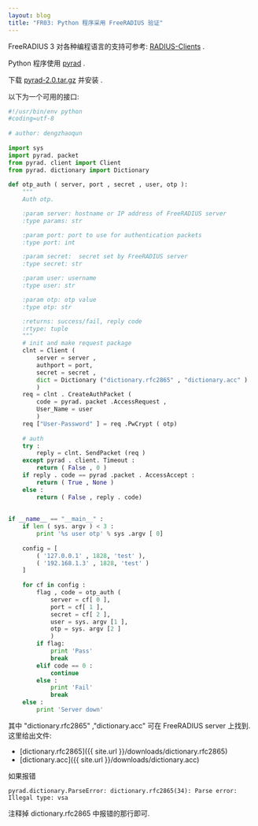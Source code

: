 ```yaml
---
layout: blog
title: "FR03: Python 程序采用 FreeRADIUS 验证"
---
```


FreeRADIUS 3 对各种编程语言的支持可参考: [RADIUS-Clients](http://wiki.freeradius.org/glossary/RADIUS-Clients) .

Python 程序使用 [pyrad](https://pypi.python.org/pypi/pyrad) .

下载 [pyrad-2.0.tar.gz](https://pypi.python.org/packages/source/p/pyrad/pyrad-2.0.tar.gz) 并安装 .

以下为一个可用的接口:

```python
#!/usr/bin/env python
#coding=utf-8
 
# author: dengzhaoqun
 
import sys
import pyrad. packet
from pyrad. client import Client
from pyrad. dictionary import Dictionary
 
def otp_auth ( server, port , secret , user, otp ):
    """
    Auth otp.

    :param server: hostname or IP address of FreeRADIUS server
    :type params: str

    :param port: port to use for authentication packets
    :type port: int

    :param secret:  secret set by FreeRADIUS server
    :type secret: str

    :param user: username
    :type user: str

    :param otp: otp value
    :type otp: str

    :returns: success/fail, reply code
    :rtype: tuple
    """
    # init and make request package
    clnt = Client (
        server = server ,
        authport = port,
        secret = secret ,
        dict = Dictionary ("dictionary.rfc2865" , "dictionary.acc" )
        )
    req = clnt . CreateAuthPacket (
        code = pyrad. packet .AccessRequest ,
        User_Name = user
        )
    req ["User-Password" ] = req .PwCrypt ( otp)
 
    # auth
    try :
        reply = clnt. SendPacket (req )
    except pyrad . client. Timeout :
        return ( False , 0 )
    if reply . code == pyrad .packet . AccessAccept :
        return ( True , None )
    else :
        return ( False , reply . code)
 
 
if __name__ == "__main__" :
    if len ( sys. argv ) < 3 :
        print '%s user otp' % sys .argv [ 0]
 
    config = [
        ( '127.0.0.1' , 1828, 'test' ),
        ( '192.168.1.3' , 1828, 'test' )
    ]
 
    for cf in config :
        flag , code = otp_auth (
            server = cf[ 0 ],
            port = cf[ 1 ],
            secret = cf[ 2 ],
            user = sys. argv [1 ],
            otp = sys. argv [2 ]
            )
        if flag:
            print 'Pass'
            break
        elif code == 0 :
            continue
        else :
            print 'Fail'
            break
    else :
        print 'Server down'
```

其中 "dictionary.rfc2865" ,"dictionary.acc" 可在 FreeRADIUS server 上找到. 这里给出文件:

- [dictionary.rfc2865]({{ site.url }}/downloads/dictionary.rfc2865)
- [dictionary.acc]({{ site.url }}/downloads/dictionary.acc)

如果报错

```
pyrad.dictionary.ParseError: dictionary.rfc2865(34): Parse error: Illegal type: vsa
```

注释掉 dictionary.rfc2865 中报错的那行即可.